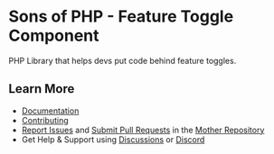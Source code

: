 Sons of PHP - Feature Toggle Component
======================================

PHP Library that helps devs put code behind feature toggles.

## Learn More

* [Documentation][docs]
* [Contributing][contributing]
* [Report Issues][issues] and [Submit Pull Requests][pull-requests] in the
  [Mother Repository][mother-repo]
* Get Help & Support using [Discussions][discussions] or [Discord][discord]

[discussions]: https://github.com/orgs/SonsOfPHP/discussions
[mother-repo]: https://github.com/SonsOfPHP/sonsofphp
[contributing]: https://docs.sonsofphp.com/contributing/
[docs]: https://docs.sonsofphp.com/components/feature-toggle/
[issues]: https://github.com/SonsOfPHP/sonsofphp/issues?q=is%3Aopen+is%3Aissue+label%3AFeatureToggle
[pull-requests]: https://github.com/SonsOfPHP/sonsofphp/pulls?q=is%3Aopen+is%3Apr+label%3AFeatureToggle
[discord]: https://discord.gg/sdVxNhFqND
